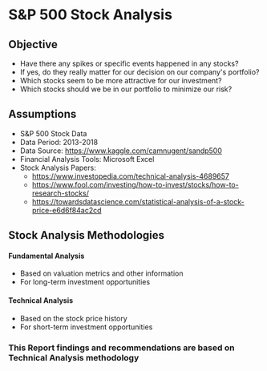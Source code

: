 # S&P 500 Stock Analysis

## Objective
- Have there any spikes or specific events happened in any stocks?
- If yes, do they really matter for our decision on our company's portfolio?
- Which stocks seem to be more attractive for our investment?
- Which stocks should we be in our portfolio to minimize our risk?

## Assumptions
- S&P 500 Stock Data
- Data Period: 2013-2018
- Data Source: https://www.kaggle.com/camnugent/sandp500
- Financial Analysis Tools: Microsoft Excel
- Stock Analysis Papers:
    - https://www.investopedia.com/technical-analysis-4689657
    - https://www.fool.com/investing/how-to-invest/stocks/how-to-research-stocks/
    - https://towardsdatascience.com/statistical-analysis-of-a-stock-price-e6d6f84ac2cd

## Stock Analysis Methodologies
#### Fundamental Analysis
   - Based on valuation metrics and other information
   - For long-term investment opportunities

#### Technical Analysis
   - Based on the stock price history
   - For short-term investment opportunities
### This Report findings and recommendations are based on Technical Analysis methodology

